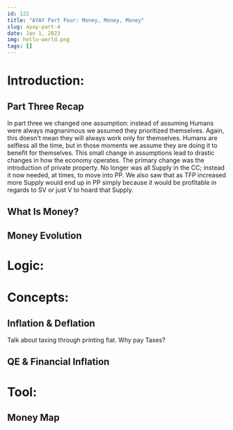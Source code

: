 ```yaml
---
id: 122
title: "AYAY Part Four: Money, Money, Money"
slug: ayay-part-4
date: Jan 1, 2023
img: hello-world.png
tags: []
---
```


# Introduction:
## Part Three Recap
In part three we changed one assumption: instead of assuming Humans were always magnanimous we assumed they prioritized themselves. Again, this doesn't mean they will always work only for themselves. Humans are selfless all the time, but in those moments we assume they are doing it to benefit for themselves. This small change in assumptions lead to drastic changes in how the economy operates. The primary change was the introduction of private property. No longer was all Supply in the CC; instead it now needed, at times, to move into PP. We also saw that as TFP increased more Supply would end up in PP simply because it would be profitable in regards to SV or just V to hoard that Supply.

## What Is Money?

## Money Evolution

# Logic:

# Concepts:
## Inflation & Deflation
Talk about taxing through printing fiat. Why pay Taxes?

## QE & Financial Inflation

# Tool:
## Money Map
